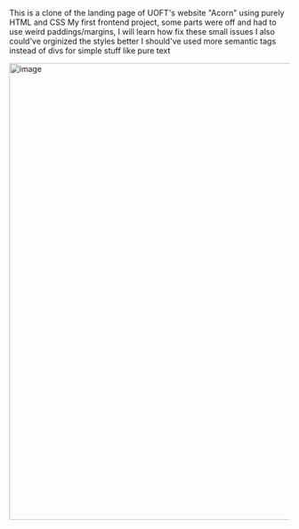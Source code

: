 This is a clone of the landing page of UOFT's website "Acorn" using purely HTML and CSS
My first frontend project, some parts were off and had to use weird paddings/margins, I will learn how fix these small issues
I also could've orginized the styles better
I should've used more semantic tags instead of divs for simple stuff like pure text

<img width="1600" height="822" alt="image" src="https://github.com/user-attachments/assets/ee1d29e9-9d9d-44be-9601-1812bedd9b19" />
